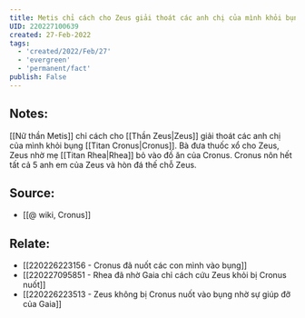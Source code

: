 ```yaml
---
title: Metis chỉ cách cho Zeus giải thoát các anh chị của mình khỏi bụng Cronus
UID: 220227100639
created: 27-Feb-2022
tags:
  - 'created/2022/Feb/27'
  - 'evergreen'
  - 'permanent/fact'
publish: False
---
```

## Notes:
[[Nữ thần Metis]] chỉ cách cho [[Thần Zeus|Zeus]] giải thoát các anh chị của mình khỏi bụng [[Titan Cronus|Cronus]]. Bà đưa thuốc xổ cho Zeus, Zeus nhờ mẹ [[Titan Rhea|Rhea]] bỏ vào đồ ăn của Cronus. Cronus nôn hết tất cả 5 anh em của Zeus và hòn đá thế chỗ Zeus.

## Source:
- [[@ wiki, Cronus]]

## Relate:
- [[220226223156 - Cronus đã nuốt các con mình vào bụng]]
- [[220227095851 - Rhea đã nhờ Gaia chỉ cách cứu Zeus khỏi bị Cronus nuốt]]
- [[220226223513 - Zeus không bị Cronus nuốt vào bụng nhờ sự giúp đỡ của Gaia]]